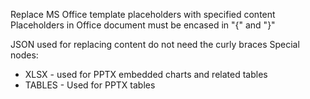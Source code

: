 Replace MS Office template placeholders with specified content
Placeholders in Office document must be encased in "{" and "}"

JSON used for replacing content do not need the curly braces
Special nodes:

- XLSX - used for PPTX embedded charts and related tables
- TABLES - Used for PPTX tables
